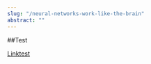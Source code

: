 ```yaml
---
slug: "/neural-networks-work-like-the-brain"
abstract: ""
---
```


##Test

[Linktest](www.google.com)
